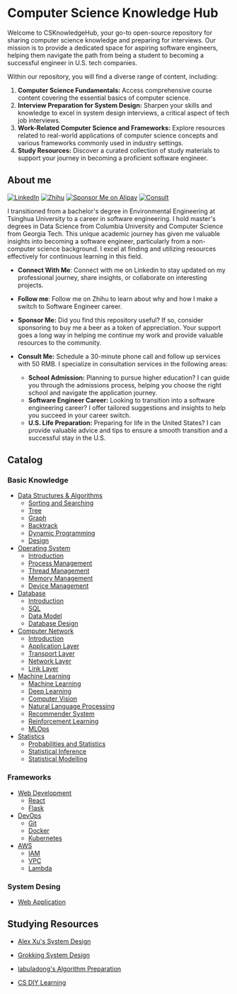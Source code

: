 # Computer Science Knowledge Hub

Welcome to CSKnowledgeHub, your go-to open-source repository for sharing computer science knowledge and preparing for interviews. Our mission is to provide a dedicated space for aspiring software engineers, helping them navigate the path from being a student to becoming a successful engineer in U.S. tech companies.

Within our repository, you will find a diverse range of content, including:

1. **Computer Science Fundamentals:** Access comprehensive course content covering the essential basics of computer science.
2. **Interview Preparation for System Design:** Sharpen your skills and knowledge to excel in system design interviews, a critical aspect of tech job interviews.
3. **Work-Related Computer Science and Frameworks:** Explore resources related to real-world applications of computer science concepts and various frameworks commonly used in industry settings.
4. **Study Resources:** Discover a curated collection of study materials to support your journey in becoming a proficient software engineer.

## About me

[![LinkedIn](https://img.shields.io/badge/LinkedIn-Connect%20with%20me-blue?style=for-the-badge&logo=linkedin)](https://www.linkedin.com/in/jingxiangzhang/)   [![Zhihu](https://img.shields.io/badge/Zhihu-Follow%20Me-blue?style=for-the-badge&logo=zhihu)](https://www.zhihu.com/people/zhangjx831)   [![Sponsor Me on Alipay](https://img.shields.io/badge/Alipay-Sponsor%20Me-blue?style=for-the-badge&logo=alipay)](Images/alipay.jpeg)   [![Consult](https://img.shields.io/badge/Zoom-Consult%20Me-blue?style=for-the-badge&logo=zoom)](https://calendly.com/zhangjx/30min)

I transitioned from a bachelor's degree in Environmental Engineering at Tsinghua University to a career in software engineering. I hold master's degrees in Data Science from Columbia University and Computer Science from Georgia Tech. This unique academic journey has given me valuable insights into becoming a software engineer, particularly from a non-computer science background. I excel at finding and utilizing resources effectively for continuous learning in this field.

- **Connect With Me**: Connect with me on Linkedin to stay updated on my professional journey, share insights, or collaborate on interesting projects.
- **Follow me**: Follow me on Zhihu to learn about why and how I make a switch to Software Engineer career.

- **Sponsor Me:** Did you find this repository useful? If so, consider sponsoring to buy me a beer as a token of appreciation. Your support goes a long way in helping me continue my work and provide valuable resources to the community.
- **Consult Me:** Schedule a 30-minute phone call and follow up services with 50 RMB. I specialize in consultation services in the following areas:
  - **School Admission:** Planning to pursue higher education? I can guide you through the admissions process, helping you choose the right school and navigate the application journey.
  - **Software Engineer Career:** Looking to transition into a software engineering career? I offer tailored suggestions and insights to help you succeed in your career switch.
  - **U.S. Life Preparation:** Preparing for life in the United States? I can provide valuable advice and tips to ensure a smooth transition and a successful stay in the U.S.

## Catalog

### Basic Knowledge

- [Data Structures & Algorithms](Basic%20Knowledge/Data%20Structure%20&%20Algorithm/)
  - [Sorting and Searching](Basic%20Knowledge/Data%20Structure%20&%20Algorithm/Sorting%20and%20Searching.md)
  - [Tree](Basic%20Knowledge/Data%20Structure%20&%20Algorithm/Tree.md)
  - [Graph](Basic%20Knowledge/Data%20Structure%20&%20Algorithm/Graph.md)
  - [Backtrack](Basic%20Knowledge/Data%20Structure%20&%20Algorithm/Backtrack.md)
  - [Dynamic Programming](Basic%20Knowledge/Data%20Structure%20&%20Algorithm/Dynamic%20Programming.md)
  - [Design](Basic%20Knowledge/Data%20Structure%20&%20Algorithm/Design.md)
- [Operating System](Basic%20Knowledge/Operating%20System/)
  - [Introduction](Basic%20Knowledge/Operating%20System/Introduction.md)
  - [Process Management](Basic%20Knowledge/Operating%20System/Process%20Management.md)
  - [Thread Management](Basic%20Knowledge/Operating%20System/Thread%20Management.md)
  - [Memory Management](Basic%20Knowledge/Operating%20System/Memory%20Management.md)
  - [Device Management](Basic%20Knowledge/Operating%20System/Device%20Management.md)
- [Database](Basic%20Knowledge/Database/)
  - [Introduction](Basic%20Knowledge/Database/Introduction.md)
  - [SQL](Basic%20Knowledge/Database/SQL.md)
  - [Data Model](Basic%20Knowledge/Database/Data%20Model.md)
  - [Database Design](Basic%20Knowledge/Database/Database%20Design.md)
- [Computer Network](Basic%20Knowledge/Computer%20Network/)
  - [Introduction](Basic%20Knowledge/Computer%20Network/Introduction.md)
  - [Application Layer](Basic%20Knowledge/Computer%20Network/Application%20Layer.md)
  - [Transport Layer](Basic%20Knowledge/Computer%20Network/Transport%20Layer.md)
  - [Network Layer](Basic%20Knowledge/Computer%20Network/Network%20Layer.md)
  - [Link Layer](Basic%20Knowledge/Computer%20Network/Link%20Layer.md)
- [Machine Learning](Basic%20Knowledge/Machine%20Learning/)
  - [Machine Learning](Basic%20Knowledge/Machine%20Learning/Machine%20Learning.md)
  - [Deep Learning](Basic%20Knowledge/Machine%20Learning/Deep%20Learning.md)
  - [Computer Vision](Basic%20Knowledge/Machine%20Learning/Computer%20Vision.md)
  - [Natural Language Processing](Basic%20Knowledge/Machine%20Learning/Natural%20Language%20Processing.md)
  - [Recommender System](Basic%20Knowledge/Machine%20Learning/Recommder%20System.md)
  - [Reinforcement Learning](Basic%20Knowledge/Machine%20Learning/Reinforcement%20Learning.md)
  - [MLOps](Basic%20Knowledge/Machine%20Learning/MLOps.md)
- [Statistics](Basic%20Knowledge/Statistics/)
  - [Probabilities and Statistics](Basic%20Knowledge/Statistics/Probs%20and%20Stats.md)
  - [Statistical Inference](Basic%20Knowledge/Statistics/Stats%20Inference.md)
  - [Statistical Modelling](Basic%20Knowledge/Statistics/Stats%20Modelling.md)

### Frameworks

- [Web Development](Frameworks/Web%20Development/)
  - [React](Frameworks/Web%20Development/React.md)
  - [Flask](Frameworks/Web%20Development/Flask.md)
- [DevOps](Frameworks/DevOps/)
  - [Git](Frameworks/DevOps/Git.md)
  - [Docker](Frameworks/DevOps/Docker.md)
  - [Kubernetes](Frameworks/DevOps/Kubernetes.md)
- [AWS](Frameworks/AWS/)
  - [IAM](Frameworks/AWS/IAM.md)
  - [VPC](Frameworks/AWS/VPC.md)
  - [Lambda](Frameworks/AWS/Lambda.md)

### System Desing

- [Web Application](System%20Design/Web%20Application.md)

## Studying Resources

- [Alex Xu's System Design](https://bytebytego.com/)
- [Grokking System Design](https://www.educative.io/courses/grokking-modern-system-design-interview-for-engineers-managers)
- [labuladong's Algorithm Preparation](https://github.com/labuladong/fucking-algorithm)

- [CS DIY Learning](https://csdiy.wiki/)
